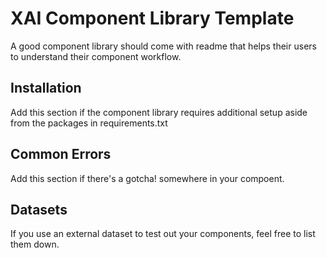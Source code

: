# XAI Component Library Template

A good component library should come with readme that helps their users to understand their component workflow.


## Installation

Add this section if the component library requires additional setup aside from the packages in requirements.txt

## Common Errors

Add this section if there's a gotcha! somewhere in your compoent.


## Datasets

If you use an external dataset to test out your components, feel free to list them down.